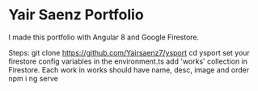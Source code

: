 # Yair Saenz Portfolio

I made this portfolio with Angular 8 and Google Firestore.

Steps:
git clone https://github.com/Yairsaenz7/ysport
cd ysport
set your firestore config variables in the environment.ts
add 'works' collection in Firestore. Each work in works should have name, desc, image and order
npm i 
ng serve



